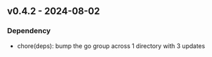 ## v0.4.2 - 2024-08-02
### Dependency
* chore(deps): bump the go group across 1 directory with 3 updates
